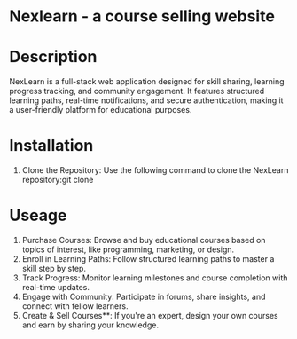 ﻿# Nexlearn - a course selling website 

# Description 
NexLearn is a full-stack web application designed for skill sharing, learning progress tracking, and community engagement. It features structured learning paths, real-time notifications, and secure authentication, making it a user-friendly platform for educational purposes.

# Installation 
1. Clone the Repository: Use the following command to clone the NexLearn repository:git clone 

# Useage
1. Purchase Courses: Browse and buy educational courses based on topics of interest, like programming, marketing, or design.
2. Enroll in Learning Paths: Follow structured learning paths to master a skill step by step.
3. Track Progress: Monitor learning milestones and course completion with real-time updates.
4. Engage with Community: Participate in forums, share insights, and connect with fellow learners.
5. Create & Sell Courses**: If you're an expert, design your own courses and earn by sharing your knowledge.
